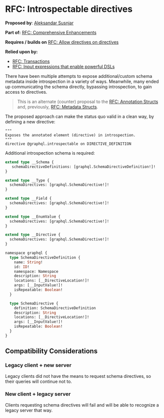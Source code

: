 # RFC: Introspectable directives

**Proposed by**: [Aleksandar Susnjar](https://github.com/aleksandarsusnjar)

**Part of:** [RFC: Comprehensive Enhancements](ComprehensiveEnhacement.md)

**Requires / builds on** [RFC: Allow directives on directives](DirectivesOnDirectives.md)

**Relied upon by:**
- [RFC: Transactions](Transactions.md)
- [RFC: Input expressions that enable powerful DSLs](InputExpressions.md)


There have been multiple attempts to expose additional/custom schema metadata inside introspection in a variety of ways. Meanwhile, many ended up communicating the schema directly, bypassing introspection, to gain access to directives.

> This is an alternate (counter) proposal to the [RFC: Annotation Structs](AnnotationStructs.md) and, previously, [RFC: Metadata Structs](MetadataStructs.md).

The proposed approach can make the status quo valid in a clean way, by defining a new directive:

```
"""
Exposes the annotated element (directive) in introspection.
"""
directive @graphql.introspectable on DIRECTIVE_DEFINITION
``` 

Additional introspection schema is required:

```GraphQL
extend type __Schema {
   schemaDirectiveDefinitions: [graphql.SchemaDirectiveDefinition!]!
}

extend type __Type {
  schemaDirectives: [graphql.SchemaDirective!]!
}

extend type __Field {
  schemaDirectives: [graphql.SchemaDirective!]!
}

extend type __EnumValue {
  schemaDirectives: [graphql.SchemaDirective!]!
}

extend type __Directive {
  schemaDirectives: [graphql.SchemaDirective!]!
}

namespace graphql {
  type SchemaDirectiveDefinition {
    name: String!
    id: ID!
    namespace: Namespace
    description: String
    locations: [__DirectiveLocation!]!
    args: [__InputValue!]!
    isRepeatable: Boolean!
  }

  type SchemaDirective {    
    definition: SchemaDirectiveDefinition
    description: String
    locations: [__DirectiveLocation!]!
    args: [__InputValue!]!
    isRepeatable: Boolean!
  }
}
```

## Compatibility Considerations

### Legacy client + new server

Legacy clients did not have the means to request schema directives, so their queries will continue not to.

### New client + legacy server

Clients requesting schema directives will fail and will be able to recognize a legacy server that way.
